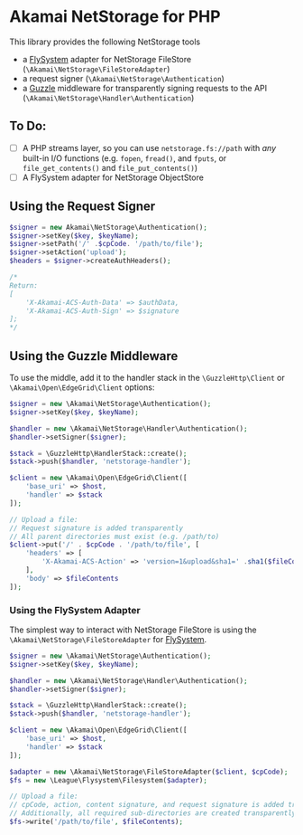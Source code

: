 # Akamai NetStorage for PHP

This library provides the following NetStorage tools
 
- a [FlySystem](http://flysystem.thephpleague.com) adapter for NetStorage FileStore (`\Akamai\NetStorage\FileStoreAdapter`)
- a request signer (`\Akamai\NetStorage\Authentication`)
- a [Guzzle](http://guzzlephp.org) middleware for transparently signing requests to the API (`\Akamai\NetStorage\Handler\Authentication`)

## To Do:

- [ ] A PHP streams layer, so you can use `netstorage.fs://path` with _any_ built-in I/O functions (e.g. `fopen`, `fread()`, and `fputs`, or `file_get_contents()` and `file_put_contents()`)
- [ ] A FlySystem adapter for NetStorage ObjectStore

## Using the Request Signer

```php
$signer = new Akamai\NetStorage\Authentication();
$signer->setKey($key, $keyName);
$signer->setPath('/' .$cpCode. '/path/to/file');
$signer->setAction('upload');
$headers = $signer->createAuthHeaders();

/*
Return:
[
    'X-Akamai-ACS-Auth-Data' => $authData,
    'X-Akamai-ACS-Auth-Sign' => $signature
];
*/
```

## Using the Guzzle Middleware

To use the middle, add it to the handler stack in the `\GuzzleHttp\Client` or `\Akamai\Open\EdgeGrid\Client` options:

```php
$signer = new \Akamai\NetStorage\Authentication();
$signer->setKey($key, $keyName);

$handler = new \Akamai\NetStorage\Handler\Authentication();
$handler->setSigner($signer);

$stack = \GuzzleHttp\HandlerStack::create();
$stack->push($handler, 'netstorage-handler');

$client = new \Akamai\Open\EdgeGrid\Client([
    'base_uri' => $host,
    'handler' => $stack
]);

// Upload a file:
// Request signature is added transparently
// All parent directories must exist (e.g. /path/to)
$client->put('/' . $cpCode . '/path/to/file', [
    'headers' => [
        'X-Akamai-ACS-Action' => 'version=1&upload&sha1=' .sha1($fileContents)
    ],
    'body' => $fileContents
]);
```

### Using the FlySystem Adapter

The simplest way to interact with NetStorage FileStore is using the `\Akamai\NetStorage\FileStoreAdapter` for [FlySystem](http://flysystem.thephpleague.com).

```php
$signer = new \Akamai\NetStorage\Authentication();
$signer->setKey($key, $keyName);

$handler = new \Akamai\NetStorage\Handler\Authentication();
$handler->setSigner($signer);

$stack = \GuzzleHttp\HandlerStack::create();
$stack->push($handler, 'netstorage-handler');

$client = new \Akamai\Open\EdgeGrid\Client([
    'base_uri' => $host,
    'handler' => $stack
]);

$adapter = new \Akamai\NetStorage\FileStoreAdapter($client, $cpCode);
$fs = new \League\Flysystem\Filesystem($adapter);

// Upload a file:
// cpCode, action, content signature, and request signature is added transparently
// Additionally, all required sub-directories are created transparently
$fs->write('/path/to/file', $fileContents);
```
